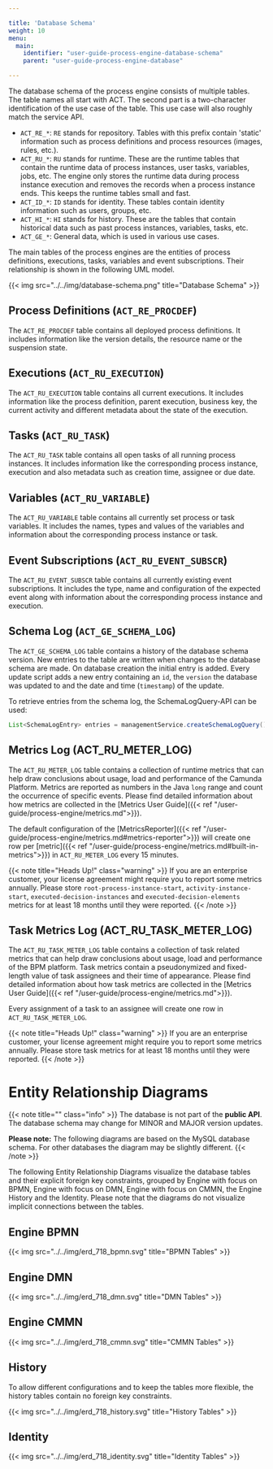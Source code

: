 ```yaml
---

title: 'Database Schema'
weight: 10
menu:
  main:
    identifier: "user-guide-process-engine-database-schema"
    parent: "user-guide-process-engine-database"

---
```


The database schema of the process engine consists of multiple tables.
The table names all start with ACT. The second part is a two-character
identification of the use case of the table. This use case will also roughly
match the service API.

* `ACT_RE_*`: `RE` stands for repository. Tables with this prefix contain 'static' information such as process definitions and process resources (images, rules, etc.).
* `ACT_RU_*`: `RU` stands for runtime. These are the runtime tables that contain the runtime data of process instances, user tasks, variables, jobs, etc. The engine only stores the runtime data during process instance execution and removes the records when a process instance ends. This keeps the runtime tables small and fast.
* `ACT_ID_*`: `ID` stands for identity. These tables contain identity information such as users, groups, etc.
* `ACT_HI_*`: `HI` stands for history. These are the tables that contain historical data such as past process instances, variables, tasks, etc.
* `ACT_GE_*`: General data, which is used in various use cases.

The main tables of the process engines are the entities of process definitions, executions, tasks, variables and
event subscriptions. Their relationship is shown in the following UML model.

{{< img src="../../img/database-schema.png" title="Database Schema" >}}


## Process Definitions (`ACT_RE_PROCDEF`)

The `ACT_RE_PROCDEF` table contains all deployed process definitions. It
includes information like the version details, the resource name or the
suspension state.


## Executions (`ACT_RU_EXECUTION`)

The `ACT_RU_EXECUTION` table contains all current executions. It includes
information like the process definition, parent execution, business key, the
current activity and different metadata about the state of the execution.


## Tasks (`ACT_RU_TASK`)

The `ACT_RU_TASK` table contains all open tasks of all running process
instances. It includes information like the corresponding process instance,
execution and also metadata such as creation time, assignee or due date.


## Variables (`ACT_RU_VARIABLE`)

The `ACT_RU_VARIABLE` table contains all currently set process or task
variables. It includes the names, types and values of the variables and
information about the corresponding process instance or task.


## Event Subscriptions (`ACT_RU_EVENT_SUBSCR`)

The `ACT_RU_EVENT_SUBSCR` table contains all currently existing event
subscriptions. It includes the type, name and configuration of the expected
event along with information about the corresponding process instance and
execution.

## Schema Log (`ACT_GE_SCHEMA_LOG`)

The `ACT_GE_SCHEMA_LOG` table contains a history of the database
schema version. New entries to the table are written when changes to
the database schema are made. On database creation the initial entry
is added. Every update script adds a new entry containing an `id`,
the `version` the database was updated to and the date and time 
(`timestamp`) of the update.

To retrieve entries from the schema log, the SchemaLogQuery-API can be
used:
```java
List<SchemaLogEntry> entries = managementService.createSchemaLogQuery().list();
```

## Metrics Log (ACT_RU_METER_LOG)

The `ACT_RU_METER_LOG` table contains a collection of runtime metrics that can help draw conclusions about usage, load
and performance of the Camunda Platform. Metrics are reported as numbers in the Java `long` range and count the occurrence of
specific events. Please find detailed information about how metrics are collected in the [Metrics User Guide]({{< ref "/user-guide/process-engine/metrics.md">}}).

The default configuration of the [MetricsReporter]({{< ref "/user-guide/process-engine/metrics.md#metrics-reporter">}}) will create one row per [metric]({{< ref "/user-guide/process-engine/metrics.md#built-in-metrics">}}) in `ACT_RU_METER_LOG` every 15 minutes.

{{< note title="Heads Up!" class="warning" >}}
If you are an enterprise customer, your license agreement might require you to report some metrics annually. Please store `root-process-instance-start`, `activity-instance-start`, `executed-decision-instances` and `executed-decision-elements` metrics for at least 18 months until they were reported.
{{< /note >}}

## Task Metrics Log (ACT_RU_TASK_METER_LOG)

The `ACT_RU_TASK_METER_LOG` table contains a collection of task related metrics that can help draw conclusions about usage, load
and performance of the BPM platform. Task metrics contain a pseudonymized and fixed-length value of task assignees and their time of appearance. Please find detailed information about how task metrics are collected in the [Metrics User Guide]({{< ref "/user-guide/process-engine/metrics.md">}}).

Every assignment of a task to an assignee will create one row in `ACT_RU_TASK_METER_LOG`.

{{< note title="Heads Up!" class="warning" >}}
If you are an enterprise customer, your license agreement might require you to report some metrics annually. Please store task metrics for at least 18 months until they were reported.
{{< /note >}}

# Entity Relationship Diagrams

{{< note title="" class="info" >}}
  The database is not part of the **public API**. The database schema may change for MINOR and MAJOR version updates.

  **Please note:**
  The following diagrams are based on the MySQL database schema. For other databases the diagram may be slightly different.
{{< /note >}}


The following Entity Relationship Diagrams visualize the database tables and their explicit foreign key constraints, grouped by Engine with focus on BPMN, Engine with focus on DMN, Engine with focus on CMMN, the Engine History and the Identity. Please note that the diagrams do not visualize implicit connections between the tables.


## Engine BPMN

{{< img src="../../img/erd_718_bpmn.svg" title="BPMN Tables" >}}


## Engine DMN

{{< img src="../../img/erd_718_dmn.svg" title="DMN Tables" >}}


## Engine CMMN

{{< img src="../../img/erd_718_cmmn.svg" title="CMMN Tables" >}}


## History

To allow different configurations and to keep the tables more flexible, the history tables contain no foreign key constraints.

{{< img src="../../img/erd_718_history.svg" title="History Tables" >}}


## Identity

{{< img src="../../img/erd_718_identity.svg" title="Identity Tables" >}}